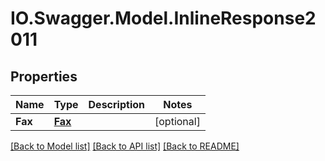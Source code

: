 # IO.Swagger.Model.InlineResponse2011
## Properties

Name | Type | Description | Notes
------------ | ------------- | ------------- | -------------
**Fax** | [**Fax**](Fax.md) |  | [optional] 

[[Back to Model list]](../README.md#documentation-for-models) [[Back to API list]](../README.md#documentation-for-api-endpoints) [[Back to README]](../README.md)

